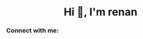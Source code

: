 <h1 align="center">Hi 👋, I'm renan</h1>

<h3 align="left">Connect with me:</h3>
<p align="left">
</p>
